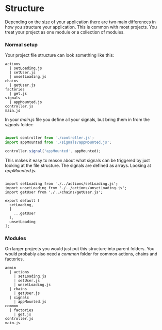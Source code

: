 # Structure

Depending on the size of your application there are two main differences in how you structure your application. This is common with most projects. You treat your project as one module or a collection of modules.

### Normal setup

Your project file structure can look something like this:

```
actions
  | setLoading.js
  | setUser.js
  | unsetLoading.js
chains
  | getUser.js
factories
  | get.js
signals
  | appMounted.js
controller.js
main.js
```

In your *main.js* file you define all your signals, but bring them in from the *signals* folder:

```javascript

import controller from './controller.js';
import appMounted from './signals/appMounted.js';

controller.signal('appMounted', appMounted);

```

This makes it easy to reason about what signals can be triggered by just looking at the file structure. The signals are defined as arrays. Looking at *appMounted.js*.

```

import setLoading from './../actions/setLoading.js';
import unsetLoading from './../actions/unsetLoading.js';
import getUser from './../chains/getUser.js';

export default [
  setLoading,
  [
    ...getUser
  ],
  unsetLoading
];
```

### Modules

On larger projects you would just put this structure into parent folders. You would probably also need a *common* folder for common actions, chains and factories.

```
admin
  | actions
    | setLoading.js
    | setUser.js
    | unsetLoading.js
  | chains
    | getUser.js
  | signals
    | appMounted.js
common
  | factories
    | get.js
controller.js
main.js
```
